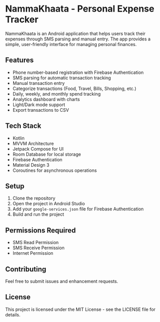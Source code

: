 # NammaKhaata - Personal Expense Tracker

NammaKhaata is an Android application that helps users track their expenses through SMS parsing and manual entry. The app provides a simple, user-friendly interface for managing personal finances.

## Features

- Phone number-based registration with Firebase Authentication
- SMS parsing for automatic transaction tracking
- Manual transaction entry
- Categorize transactions (Food, Travel, Bills, Shopping, etc.)
- Daily, weekly, and monthly spend tracking
- Analytics dashboard with charts
- Light/Dark mode support
- Export transactions to CSV

## Tech Stack

- Kotlin
- MVVM Architecture
- Jetpack Compose for UI
- Room Database for local storage
- Firebase Authentication
- Material Design 3
- Coroutines for asynchronous operations

## Setup

1. Clone the repository
2. Open the project in Android Studio
3. Add your `google-services.json` file for Firebase Authentication
4. Build and run the project

## Permissions Required

- SMS Read Permission
- SMS Receive Permission
- Internet Permission

## Contributing

Feel free to submit issues and enhancement requests.

## License

This project is licensed under the MIT License - see the LICENSE file for details.

